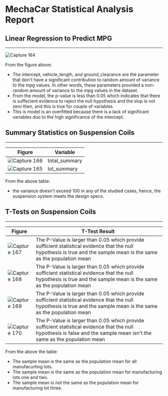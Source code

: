 # MechaCar Statistical Analysis Report

## Linear Regression to Predict MPG
---

![Capture 164](https://user-images.githubusercontent.com/59425631/136681332-4df1d90c-5527-4013-9e19-4a0ce2e97452.PNG)

From the figure above:
- The intercept, vehicle_length, and ground_clearance are the parameter that don't have a significant contribution to random amount of variance to the mpg values. In other words, these parameters provided a non-random amount of variance to the mpg values in the dataset.
- From the model, the p-value is less than 0.05 which indicates that there is suffecient evidence to reject the null hypothesis and the slop is not zero then, and this is true for couple of variables. 
- This is model is an overfitted because there is a lack of significant variables duo to the high significance of the intercept. 

## Summary Statistics on Suspension Coils
---
|Figure                                                                                                               |Variable|
|---------------------------------------------------------------------------------------------------------------------|------------|
|![Capture 166](https://user-images.githubusercontent.com/59425631/136683112-7bc6c41c-7581-4e93-92aa-6725b74f6fb4.PNG)|total_summary|
|![Capture 165](https://user-images.githubusercontent.com/59425631/136683106-c3ef6ebd-718b-47c7-a675-026db4751638.PNG)|lot_summary|

From the above table:
- the variance doesn't exceed 100 in any of the studied cases, hence, the suspension system meets the design specs. 

## T-Tests on Suspension Coils
---

|Figure|T-Test Result|
|------|-------------|
|![Capture 167](https://user-images.githubusercontent.com/59425631/136700298-ba49ed67-4643-4cd7-aea9-621e101ec59e.PNG)|The P-Value is larger than 0.05 which provide sufficient statistical evidence that the null hypothesis is true and the sample mean is the same as the population mean|
|![Capture 168](https://user-images.githubusercontent.com/59425631/136700479-e4843142-34cb-41b9-a451-30949766149d.PNG)|The P-Value is larger than 0.05 which provide sufficient statistical evidence that the null hypothesis is true and the sample mean is the same as the population mean|
|![Capture 169](https://user-images.githubusercontent.com/59425631/136700560-89fc3c26-3b85-48ad-83c3-28a1b8852888.PNG)|The P-Value is larger than 0.05 which provide sufficient statistical evidence that the null hypothesis is true and the sample mean is the same as the population mean|
|![Capture 170](https://user-images.githubusercontent.com/59425631/136700664-0735a0b0-5ddf-495c-8e2a-9ba87a9b03db.PNG)|The P-Value is larger than 0.05 which provide sufficient statistical evidence that the null hypothesis is false and the sample mean isn't the same as the population mean|

From the above the table: 
- The sample mean is the same as the population mean for all manufacurting lots.
- The sample mean is the same as the population mean for manufacturing lots one and two.
- The sample mean is not the same as the population mean for manufacturing lot three. 


